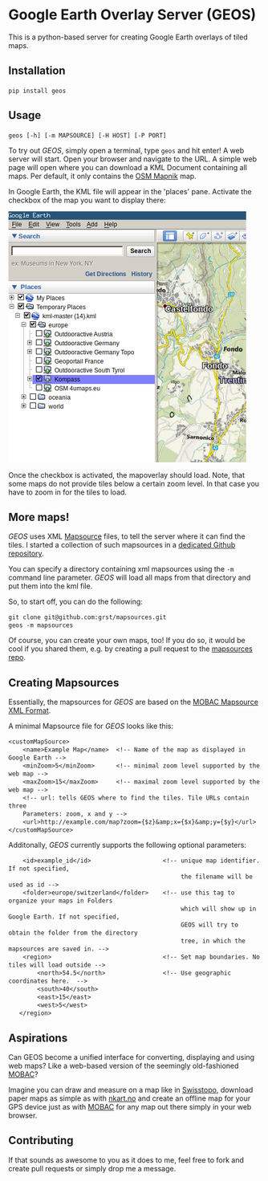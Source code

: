 # Google Earth Overlay Server (GEOS)
This is a python-based server for creating Google Earth overlays 
of tiled maps. 

## Installation
`pip install geos`

## Usage
`geos [-h] [-m MAPSOURCE] [-H HOST] [-P PORT]`

To try out *GEOS*, simply open a terminal, type `geos` and hit enter! A web server will start. Open your browser
and navigate to the URL. A simple web page will open where you can download a KML Document containing all maps.
Per default, it only contains the [OSM Mapnik](https://wiki.openstreetmap.org/wiki/Mapnik) map.

In Google Earth, the KML file will appear in the 'places' pane. Activate the checkbox
of the map you want to display there: 

![](doc/ge-places.png)

Once the checkbox is activated, the mapoverlay should load.
Note, that some maps do not provide tiles below a certain zoom level.
In that case you have to zoom in for the tiles to load. 

## More maps! 
*GEOS* uses XML [Mapsource](http://mobac.sourceforge.net/wiki/index.php/Custom_XML_Map_Sources#Simple_custom_map_sources)
files, to tell the server where it can find the tiles. I started a collection of such mapsources in a
[dedicated Github repository](https://github.com/grst/mapsources).

You can specify a directory containing xml mapsources using the `-m` command line parameter.
*GEOS* will load all maps from that directory and put them into the kml file.

So, to start off, you can do the following: 
```
git clone git@github.com:grst/mapsources.git
geos -m mapsources
```

Of course, you can create your own maps, too! If you do so, it would be cool if you shared them,
 e.g. by creating a pull request to the [mapsources repo](https://github.com/grst/mapsources).

## Creating Mapsources
Essentially, the mapsources for *GEOS* are based on the [MOBAC Mapsource XML Format](http://mobac.sourceforge.net/wiki/index.php/Custom_XML_Map_Sources#Simple_custom_map_sources). 

A minimal Mapsource file for *GEOS* looks like this: 
```
<customMapSource>
    <name>Example Map</name>  <!-- Name of the map as displayed in Google Earth -->
    <minZoom>5</minZoom>      <!-- minimal zoom level supported by the web map -->
    <maxZoom>15</maxZoom>     <!-- maximal zoom level supported by the web map -->
    <!-- url: tells GEOS where to find the tiles. Tile URLs contain three 
    Parameters: zoom, x and y -->
    <url>http://example.com/map?zoom={$z}&amp;x={$x}&amp;y={$y}</url>
</customMapSource>
```

Additonally, *GEOS* currently supports the following optional parameters: 
```
    <id>example_id</id>                    <!-- unique map identifier. If not specified,
                                                the filename will be used as id -->
    <folder>europe/switzerland</folder>    <!-- use this tag to organize your maps in Folders 
                                                which will show up in Google Earth. If not specified,
                                                GEOS will try to obtain the folder from the directory 
                                                tree, in which the mapsources are saved in. --> 
    <region>                               <!-- Set map boundaries. No tiles will load outside -->
        <north>54.5</north>                <!-- Use geographic coordinates here.  --> 
        <south>40</south>
        <east>15</east>
        <west>5</west>
   </region>
```

## Aspirations
Can GEOS become a unified interface for converting, displaying and using web maps?
Like a web-based version of the seemingly old-fashioned [MOBAC](http://mobac.sourceforge.net)?

Imagine you can draw and measure on a map like in [Swisstopo](https://map.geo.admin.ch), download paper maps
as simple as with [nkart.no](http://www.nkart.no/) and create an offline map for your GPS device just as
with [MOBAC](http://mobac.sourceforge.net) for any map out there simply in your web browser.

## Contributing
If that sounds as awesome to you as it does to me, feel free to fork and create
pull requests or simply drop me a message.
